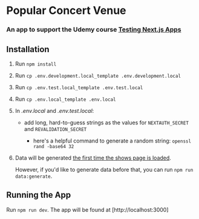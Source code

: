 # Popular Concert Venue

### An app to support the Udemy course [Testing Next.js Apps](https://www.udemy.com/course/nextjs-testing/)

## Installation

1. Run `npm install`
1. Run `cp .env.development.local_template .env.development.local`
1. Run `cp .env.test.local_template .env.test.local`
1. Run `cp .env.local_template .env.local`
1. In _.env.local_ and _.env.test.local_:

   - add long, hard-to-guess strings as the values for `NEXTAUTH_SECRET` and `REVALIDATION_SECRET`

     - here's a helpful command to generate a random string: `openssl rand -base64 32`

1. Data will be generated [the first time the shows page is loaded](https://github.com/bonnie/udemy-NEXTJS-TESTING/blob/main/base-concert-venue/pages/api/shows/index.ts#L11-L15).

   However, if you'd like to generate data before that, you can run `npm run data:generate`.

## Running the App

Run `npm run dev`. The app will be found at [http://localhost:3000]
